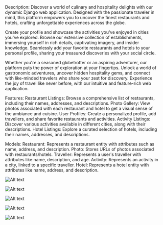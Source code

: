 
Description:
Discover a world of culinary and hospitality delights with our dynamic Django web application. Designed with the passionate traveler in mind, this platform empowers you to uncover the finest restaurants and hotels, crafting unforgettable experiences across the globe.

Create your profile and showcase the activities you've enjoyed in cities you've explored. Browse our extensive collection of establishments, immersing yourself in rich details, captivating imagery, and insider knowledge. Seamlessly add your favorite restaurants and hotels to your personal profile, sharing your treasured discoveries with your social circle.

Whether you're a seasoned globetrotter or an aspiring adventurer, our platform puts the power of exploration at your fingertips. Unlock a world of gastronomic adventures, uncover hidden hospitality gems, and connect with like-minded travelers who share your zest for discovery. Experience the joy of travel like never before, with our intuitive and feature-rich web application.

Features:
Restaurant Listings: Browse a comprehensive list of restaurants, including their names, addresses, and descriptions.
Photo Gallery: View photos associated with each restaurant and hotel to get a visual sense of the ambiance and cuisine.
User Profiles: Create a personalized profile, add travellers, and share favorite restaurants and activities.
Activity Listings: Discover various activities available in different cities, along with their descriptions.
Hotel Listings: Explore a curated selection of hotels, including their names, addresses, and descriptions.

Models:
Restaurant: Represents a restaurant entity with attributes such as name, address, and description.
Photo: Stores URLs of photos associated with restaurants/hotels.
Traveller: Represents a user's traveller with attributes like name, description, and age. 
Activity: Represents an activity in a city, linked to a specific traveller.
Hotel: Represents a hotel entity with attributes like name, address, and description.






![Alt text](<Screenshot 2024-04-15 at 2.55.45 PM.png>)

![Alt text](<Screenshot 2024-04-15 at 2.56.06 PM.png>)

![Alt text](<Screenshot 2024-04-15 at 2.56.24 PM.png>)


![Alt text](<Screenshot 2024-04-15 at 2.57.30 PM.png>)


![Alt text](<Screenshot 2024-04-15 at 2.59.19 PM.png>)